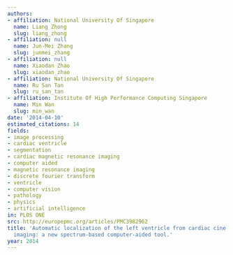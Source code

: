 ```yaml
---
authors:
- affiliation: National University Of Singapore
  name: Liang Zhong
  slug: liang_zhong
- affiliation: null
  name: Jun-Mei Zhang
  slug: junmei_zhang
- affiliation: null
  name: Xiaodan Zhao
  slug: xiaodan_zhao
- affiliation: National University Of Singapore
  name: Ru San Tan
  slug: ru_san_tan
- affiliation: Institute Of High Performance Computing Singapore
  name: Min Wan
  slug: min_wan
date: '2014-04-10'
estimated_citations: 14
fields:
- image processing
- cardiac ventricle
- segmentation
- cardiac magnetic resonance imaging
- computer aided
- magnetic resonance imaging
- discrete fourier transform
- ventricle
- computer vision
- pathology
- physics
- artificial intelligence
in: PLOS ONE
src: http://europepmc.org/articles/PMC3982962
title: 'Automatic localization of the left ventricle from cardiac cine magnetic resonance
  imaging: a new spectrum-based computer-aided tool.'
year: 2014
---
```

